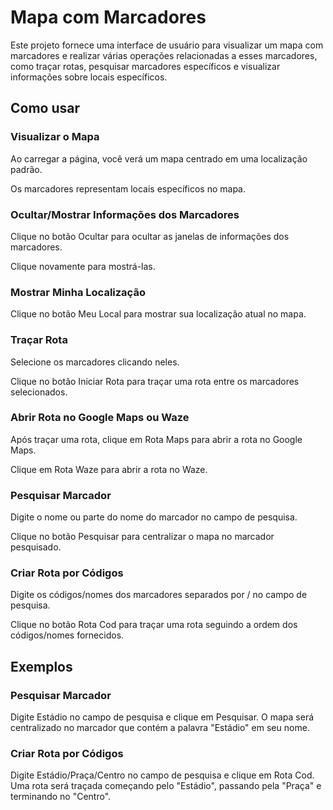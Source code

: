 <!DOCTYPE html>
<html lang="pt-BR">
<head>
    <meta charset="UTF-8">
    <meta name="viewport" content="width=device-width, initial-scale=1.0">
</head>
<body>

<h1>Mapa com Marcadores</h1>
<p>Este projeto fornece uma interface de usuário para visualizar um mapa com marcadores e realizar várias operações relacionadas a esses marcadores, como traçar rotas, pesquisar marcadores específicos e visualizar informações sobre locais específicos.</p>

<h2>Como usar</h2>

<h3>Visualizar o Mapa</h3>
<p>Ao carregar a página, você verá um mapa centrado em uma localização padrão.</p>
<p>Os marcadores representam locais específicos no mapa.</p>

<h3>Ocultar/Mostrar Informações dos Marcadores</h3>
<p>Clique no botão Ocultar para ocultar as janelas de informações dos marcadores.</p>
<p>Clique novamente para mostrá-las.</p>

<h3>Mostrar Minha Localização</h3>
<p>Clique no botão Meu Local para mostrar sua localização atual no mapa.</p>

<h3>Traçar Rota</h3>
<p>Selecione os marcadores clicando neles.</p>
<p>Clique no botão Iniciar Rota para traçar uma rota entre os marcadores selecionados.</p>

<h3>Abrir Rota no Google Maps ou Waze</h3>
<p>Após traçar uma rota, clique em Rota Maps para abrir a rota no Google Maps.</p>
<p>Clique em Rota Waze para abrir a rota no Waze.</p>

<h3>Pesquisar Marcador</h3>
<p>Digite o nome ou parte do nome do marcador no campo de pesquisa.</p>
<p>Clique no botão Pesquisar para centralizar o mapa no marcador pesquisado.</p>

<h3>Criar Rota por Códigos</h3>
<p>Digite os códigos/nomes dos marcadores separados por / no campo de pesquisa.</p>
<p>Clique no botão Rota Cod para traçar uma rota seguindo a ordem dos códigos/nomes fornecidos.</p>

<h2>Exemplos</h2>

<h3>Pesquisar Marcador</h3>
<p>Digite Estádio no campo de pesquisa e clique em Pesquisar. O mapa será centralizado no marcador que contém a palavra "Estádio" em seu nome.</p>

<h3>Criar Rota por Códigos</h3>
<p>Digite Estádio/Praça/Centro no campo de pesquisa e clique em Rota Cod. Uma rota será traçada começando pelo "Estádio", passando pela "Praça" e terminando no "Centro".</p>

</body>
</html>
